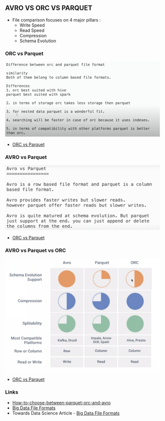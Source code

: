 ## AVRO VS ORC VS PARQUET

* File comparison focuses on 4 major pillars : 
  * Write Speed
  * Read Speed
  * Compression
  * Schema Evolution

  
### ORC vs Parquet
![](../../Images/orc_vs_parquet.png)
* [ORC vs Parquet](https://www.youtube.com/watch?v=Q9Nz7CgRQKU)

### AVRO vs Parquet
![](../../Images/avro_vs_parquet.png)
* [ORC vs Parquet](https://www.youtube.com/watch?v=yvej5JQagF8&list=PLtgiThe4j67q7ytpGuGnMMlFFMpv8dmka&index=3)


### AVRO vs Parquet vs ORC
![](../../Images/avros_vs_parquet_vs_orc.png)
* [ORC vs Parquet](https://www.youtube.com/watch?v=VQnlzBw9Pm0&list=PLtgiThe4j67q7ytpGuGnMMlFFMpv8dmka&index=4)



### Links
* [How-to-choose-between-parquet-orc-and-avro](https://bryteflow.com/how-to-choose-between-parquet-orc-and-avro/)
* [Big Data File Formats](https://www.upsolver.com/blog/the-file-format-fundamentals-of-big-data)
* Towards Data Science Article - [Big Data File Formats](https://towardsdatascience.com/big-data-file-formats-explained-275876dc1fc9)
